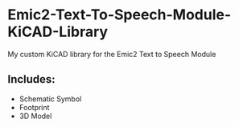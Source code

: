 # Emic2-Text-To-Speech-Module-KiCAD-Library
My custom KiCAD library for the Emic2 Text to Speech Module

## Includes:
- Schematic Symbol
- Footprint
- 3D Model
